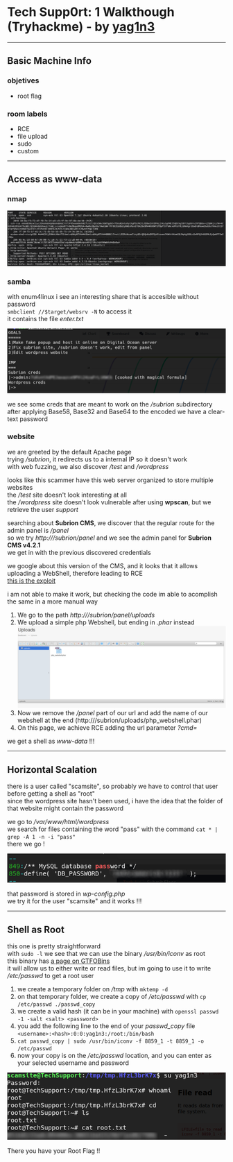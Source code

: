 # Tech Supp0rt: 1 Walkthough (Tryhackme) - by [yag1n3](https://www.github.com/yaguine)  

--- 

## Basic Machine Info

### objetives 
* root flag

### room labels
* RCE
* file upload
* sudo
* custom

---

## Access as www-data

### nmap 

![](./images/image1.png)  

### samba

with enum4linux i see an interesting share that is accesible without password  
`smbclient //$target/websrv -N` to access it  
it contains the file *enter.txt*  

![](./images/image2.png)  

we see some creds that are meant to work on the */subrion* subdirectory  
after applying Base58, Base32 and Base64 to the encoded we have a clear-text password  

### website

we are greeted by the default Apache page  
trying */subrion*, it redirects us to a internal IP so it doesn't work  
with web fuzzing, we also discover */test* and */wordpress*  

looks like this scammer have this web server organized to store multiple websites  
the */test* site doesn't look interesting at all  
the */wordpress* site doesn't look vulnerable after using **wpscan**, but we retrieve the user *support*  

searching about **Subrion CMS**, we discover that the regular route for the admin panel is *<website>/panel*  
so we try *http://<ip>/subrion/panel* and we see the admin panel for **Subrion CMS v4.2.1**  
we get in with the previous discovered credentials  

we google about this version of the CMS, and it looks that it allows uploading a WebShell, therefore leading to RCE  
[this is the exploit](https://www.exploit-db.com/exploits/49876)  

i am not able to make it work, but checking the code im able to acomplish the same in a more manual way  

1. We go to the path *http://<ip>/subrion/panel/uploads*  
1. We upload a simple php Webshell, but ending in *.phar* instead  
![](./images/image3.png)  
1. Now we remove the */panel* part of our url and add the name of our webshell at the end (http://<ip>/subrion/uploads/php\_webshell.phar)  
1. On this page, we achieve RCE adding the url parameter *?cmd=<command>*

we get a shell as *www-data* !!!

---

## Horizontal Scalation

there is a user called "scamsite", so probably we have to control that user before getting a shell as "root"  
since the wordpress site hasn't been used, i have the idea that the folder of that website might contain the password  

we go to */var/www/html/wordpress*  
we search for files containing the word "pass" with the command `cat * | grep -A 1 -n -i "pass"`  
there we go !  

![](./images/image4.png)  

that password is stored in *wp-config.php*  
we try it for the user "scamsite" and it works !!!  

---

## Shell as Root

this one is pretty straightforward  
with `sudo -l` we see that we can use the binary */usr/bin/iconv* as root  
this binary has [a page on GTFOBins](https://gtfobins.github.io/gtfobins/iconv/)  
it will allow us to either write or read files, but im going to use it to write */etc/passwd* to get a root user  

1. we create a temporary folder on */tmp* with `mktemp -d`  
1. on that temporary folder, we create a copy of */etc/passwd* with `cp /etc/passwd ./passwd_copy`  
1. we create a valid hash (it can be in your machine) with `openssl passwd -1 -salt <salt> <password>`  
1. you add the following line to the end of your *passwd\_copy* file `<username>:<hash>:0:0:yag1n3:/root:/bin/bash`  
1. `cat passwd_copy | sudo /usr/bin/iconv -f 8859_1 -t 8859_1 -o /etc/passwd`  
1. now your copy is on the */etc/passwd* location, and you can enter as your selected username and password

![](./images/image5.png)  

There you have your Root Flag !!
